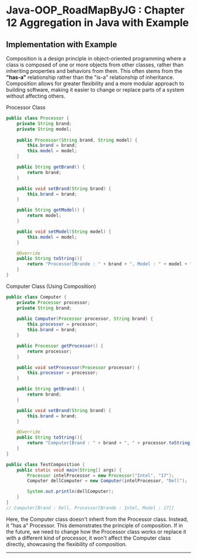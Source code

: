 # Java-OOP_RoadMapByJG : Chapter 12 Aggregation in Java with Example

## Implementation with Example
Composition is a design principle in object-oriented programming where a class is composed of one or more objects from other classes, rather than inheriting properties and behaviors from them. This often stems from the <b>"has-a"</b> relationship rather than the "is-a" relationship of inheritance. Composition allows for greater flexibility and a more modular approach to building software, making it easier to change or replace parts of a system without affecting others.

Processor Class
```java
public class Processor {
    private String brand;
    private String model;
    
    public Processor(String brand, String model) {
        this.brand = brand;
        this.model = model;
    }

    public String getBrand() {
        return brand;
    }

    public void setBrand(String brand) {
        this.brand = brand;
    }

    public String getModel() {
        return model;
    }

    public void setModel(String model) {
        this.model = model;
    }

    @Override
    public String toString(){
        return "Processor[Brande : " + brand + ", Model : " + model + "]";
    }
}
```

Computer Class (Using Composition)
```java
public class Computer {
    private Processor processor;
    private String brand;
    
    public Computer(Processor processor, String brand) {
        this.processor = processor;
        this.brand = brand;
    }

    public Processor getProcessor() {
        return processor;
    }

    public void setProcessor(Processor processor) {
        this.processor = processor;
    }

    public String getBrand() {
        return brand;
    }

    public void setBrand(String brand) {
        this.brand = brand;
    }

    @Override
    public String toString(){
        return "Computer[Brand : " + brand + ", " + processor.toString() + "]";
    }
}
```

```java
public class TestComposition {
    public static void main(String[] args) {
        Processor intelProcessor = new Processor("Intel", "17");
        Computer dellComputer = new Computer(intelProcessor, "Dell");

        System.out.println(dellComputer);
    }
}
// Computer[Brand : Dell, Processor[Brande : Intel, Model : 17]]
```

Here, the Computer class doesn't inherit from the Processor class. Instead, it "has a" Processor. This demonstrates the principle of composition. If in the future, we need to change how the Processor class works or replace it with a different kind of processor, it won't affect the Computer class directly, showcasing the flexibility of composition.

---